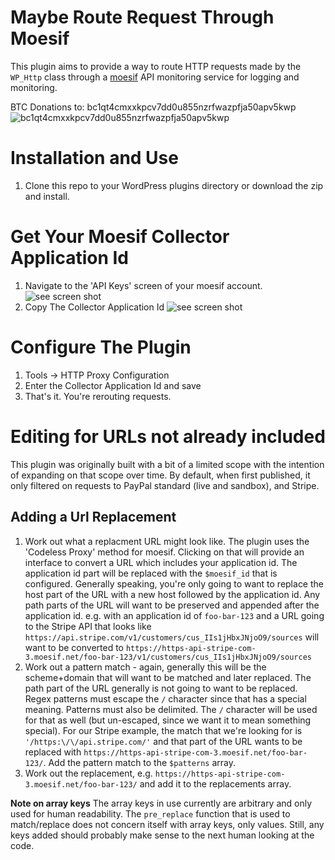 # Maybe Route Request Through Moesif

This plugin aims to provide a way to route HTTP requests made by the `WP_Http` class through a [moesif](https://www.moesif.com/) API monitoring service for logging and monitoring.

BTC Donations to: bc1qt4cmxxkpcv7dd0u855nzrfwazpfja50apv5kwp
![bc1qt4cmxxkpcv7dd0u855nzrfwazpfja50apv5kwp](https://c8tastrophe.com/frame.png)

# Installation and Use

1. Clone this repo to your WordPress plugins directory or download the zip and install.

# Get Your Moesif Collector Application Id

1. Navigate to the 'API Keys' screen of your moesif account.
![see screen shot](https://d.pr/i/sZZjcw+)
2. Copy The Collector Application Id
![see screen shot](https://d.pr/i/RqFJq8+)

# Configure The Plugin
1. Tools -> HTTP Proxy Configuration
2. Enter the Collector Application Id and save
3. That's it. You're rerouting requests.

# Editing for URLs not already included

This plugin was originally built with a bit of a limited scope with the intention of expanding on that scope over time. By default, when first published, it only filtered on requests to PayPal standard (live and sandbox), and Stripe.

## Adding a Url Replacement

1. Work out what a replacment URL might look like. The plugin uses the 'Codeless Proxy' method for moesif. Clicking on that will provide an interface to convert a URL which includes your application id. The application id part will be replaced with the `$moesif_id` that is configured. Generally speaking, you're only going to want to replace the host part of the URL with a new host followed by the application id. Any path parts of the URL will want to be preserved and appended after the application id. e.g. with an application id of `foo-bar-123` and a URL going to the Stripe API that looks like `https://api.stripe.com/v1/customers/cus_IIs1jHbxJNjoO9/sources` will want to be converted to `https://https-api-stripe-com-3.moesif.net/foo-bar-123/v1/customers/cus_IIs1jHbxJNjoO9/sources`
2. Work out a pattern match - again, generally this will be the scheme+domain that will want to be matched and later replaced. The path part of the URL generally is not going to want to be replaced. Regex patterns must escape the `/` character since that has a special meaning. Patterns must also be delimited. The `/` character will be used for that as well (but un-escaped, since we want it to mean something special). For our Stripe example, the match that we're looking for is `'/https:\/\/api.stripe.com/'` and that part of the URL wants to be replaced with `https://https-api-stripe-com-3.moesif.net/foo-bar-123/`. Add the pattern match to the `$patterns` array.
3. Work out the replacement, e.g. `https://https-api-stripe-com-3.moesif.net/foo-bar-123/` and add it to the replacements array.


**Note on array keys**
The array keys in use currently are arbitrary and only used for human readability. The `pre_replace` function that is used to match/replace does not concern itself with array keys, only values. Still, any keys added should probably make sense to the next human looking at the code.
